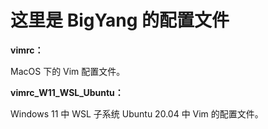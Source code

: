 # 这里是 BigYang 的配置文件

**vimrc：**

MacOS 下的 Vim 配置文件。

**vimrc_W11_WSL_Ubuntu：**

Windows 11 中 WSL 子系统 Ubuntu 20.04 中 Vim 的配置文件。
